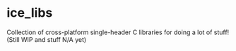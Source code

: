 # ice_libs
Collection of cross-platform single-header C libraries for doing a lot of stuff! (Still WIP and stuff N/A yet) 
